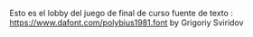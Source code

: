 Esto es el lobby del juego de final de curso
fuente de texto : https://www.dafont.com/polybius1981.font by Grigoriy Sviridov
